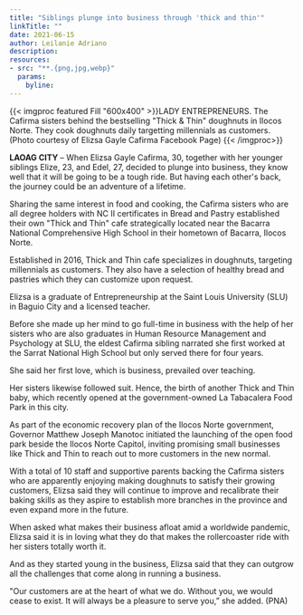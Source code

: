 ```yaml
---
title: "Siblings plunge into business through 'thick and thin'"
linkTitle: ""
date: 2021-06-15
author: Leilanie Adriano
description:
resources:
- src: "**.{png,jpg,webp}"
  params:
    byline: 
---
```

{{< imgproc featured Fill "600x400" >}}LADY ENTREPRENEURS. The Cafirma sisters behind the bestselling "Thick & Thin" doughnuts in Ilocos Norte. They cook doughnuts daily targetting millennials as customers. (Photo courtesy of Elizsa Gayle Cafirma Facebook Page) {{< /imgproc>}}

**LAOAG CITY** –   When Elizsa Gayle Cafirma, 30, together with her younger siblings Elize, 23, and Edel, 27, decided to plunge into business, they know well that it will be going to be a tough ride. But having each other's back, the journey could be an adventure of a lifetime.

Sharing the same interest in food and cooking, the Cafirma sisters who are all degree holders with NC II certificates in Bread and Pastry established their own "Thick and Thin" cafe strategically located near the Bacarra National Comprehensive High School in their hometown of Bacarra, Ilocos Norte.

Established in 2016, Thick and Thin cafe specializes in doughnuts, targeting millennials as customers. They also have a selection of healthy bread and pastries which they can customize upon request.

Elizsa is a graduate of Entrepreneurship at the Saint Louis University (SLU) in Baguio City and a licensed teacher.

Before she made up her mind to go full-time in business with the help of her sisters who are also graduates in Human Resource Management and Psychology at SLU, the eldest Cafirma sibling narrated she first worked at the Sarrat National High School but only served there for four years.

She said her first love, which is business, prevailed over teaching.

Her sisters likewise followed suit. Hence, the birth of another Thick and Thin baby, which recently opened at the government-owned La Tabacalera Food Park in this city.

As part of the economic recovery plan of the Ilocos Norte government, Governor Matthew Joseph Manotoc initiated the launching of the open food park beside the Ilocos Norte Capitol, inviting promising small businesses like Thick and Thin to reach out to more customers in the new normal.

With a total of 10 staff and supportive parents backing the Cafirma sisters who are apparently enjoying making doughnuts to satisfy their growing customers, Elizsa said they will continue to improve and recalibrate their baking skills as they aspire to establish more branches in the province and even expand more in the future.

When asked what makes their business afloat amid a worldwide pandemic, Elizsa said it is in loving what they do that makes the rollercoaster ride with her sisters totally worth it.

And as they started young in the business, Elizsa said that they can outgrow all the challenges that come along in running a business.

"Our customers are at the heart of what we do. Without you, we would cease to exist. It will always be a pleasure to serve you,” she added. (PNA) 